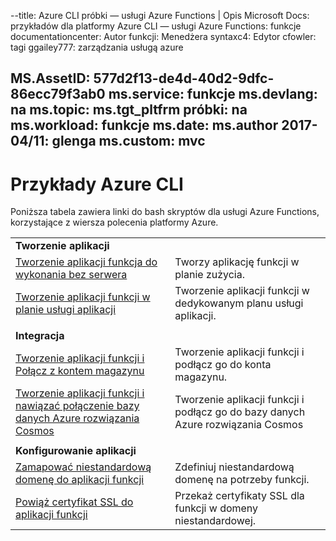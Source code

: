 --title: Azure CLI próbki — usługi Azure Functions | Opis Microsoft Docs: przykładów dla platformy Azure CLI — usługi Azure Functions: funkcje documentationcenter: Autor funkcji: Menedżera syntaxc4: Edytor cfowler: tagi ggailey777: zarządzania usługą azure

MS.AssetID: 577d2f13-de4d-40d2-9dfc-86ecc79f3ab0 ms.service: funkcje ms.devlang: na ms.topic: ms.tgt_pltfrm próbki: na ms.workload: funkcje ms.date: ms.author 2017-04/11: glenga ms.custom: mvc
---
# <a name="azure-cli-samples"></a>Przykłady Azure CLI

Poniższa tabela zawiera linki do bash skryptów dla usługi Azure Functions, korzystające z wiersza polecenia platformy Azure.

| | |
|-|-|
|**Tworzenie aplikacji**||
| [Tworzenie aplikacji funkcja do wykonania bez serwera](scripts/functions-cli-create-serverless.md) | Tworzy aplikację funkcji w planie zużycia.  |
| [Tworzenie aplikacji funkcji w planie usługi aplikacji](scripts/functions-cli-create-app-service-plan.md) | Tworzenie aplikacji funkcji w dedykowanym planu usługi aplikacji. |
| | |
|**Integracja**||
| [Tworzenie aplikacji funkcji i Połącz z kontem magazynu](scripts/functions-cli-create-function-app-connect-to-storage-account.md) | Tworzenie aplikacji funkcji i podłącz go do konta magazynu. |
| [Tworzenie aplikacji funkcji i nawiązać połączenie bazy danych Azure rozwiązania Cosmos](scripts/functions-cli-create-function-app-connect-to-cosmos-db.md) | Tworzenie aplikacji funkcji i podłącz go do bazy danych Azure rozwiązania Cosmos |
| | |
|**Konfigurowanie aplikacji**||
| [Zamapować niestandardową domenę do aplikacji funkcji](scripts/functions-cli-configure-custom-domain.md) | Zdefiniuj niestandardową domenę na potrzeby funkcji.  |
| [Powiąż certyfikat SSL do aplikacji funkcji](scripts/functions-cli-configure-ssl-certificate.md)  |  Przekaż certyfikaty SSL dla funkcji w domeny niestandardowej. |
<!--

|**Scale app**||

|**Connect app to resources**||
-->
